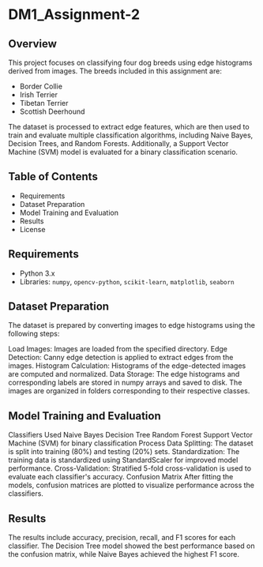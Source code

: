 # DM1_Assignment-2

## Overview
This project focuses on classifying four dog breeds using edge histograms derived from images. The breeds included in this assignment are:
- Border Collie
- Irish Terrier
- Tibetan Terrier
- Scottish Deerhound

The dataset is processed to extract edge features, which are then used to train and evaluate multiple classification algorithms, including Naive Bayes, Decision Trees, and Random Forests. Additionally, a Support Vector Machine (SVM) model is evaluated for a binary classification scenario.

## Table of Contents
- Requirements
- Dataset Preparation
- Model Training and Evaluation
- Results
- License

## Requirements
- Python 3.x
- Libraries: `numpy`, `opencv-python`, `scikit-learn`, `matplotlib`, `seaborn`


## Dataset Preparation

The dataset is prepared by converting images to edge histograms using the following steps:

Load Images: Images are loaded from the specified directory.
Edge Detection: Canny edge detection is applied to extract edges from the images.
Histogram Calculation: Histograms of the edge-detected images are computed and normalized.
Data Storage: The edge histograms and corresponding labels are stored in numpy arrays and saved to disk.
The images are organized in folders corresponding to their respective classes.

## Model Training and Evaluation
Classifiers Used
Naive Bayes
Decision Tree
Random Forest
Support Vector Machine (SVM) for binary classification
Process
Data Splitting: The dataset is split into training (80%) and testing (20%) sets.
Standardization: The training data is standardized using StandardScaler for improved model performance.
Cross-Validation: Stratified 5-fold cross-validation is used to evaluate each classifier's accuracy.
Confusion Matrix
After fitting the models, confusion matrices are plotted to visualize performance across the classifiers.

## Results
The results include accuracy, precision, recall, and F1 scores for each classifier. The Decision Tree model showed the best performance based on the confusion matrix, while Naive Bayes achieved the highest F1 score.


